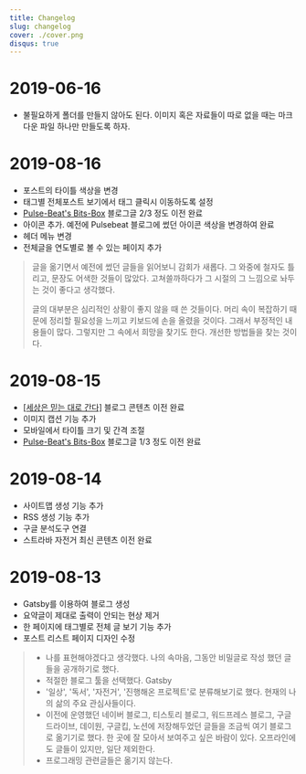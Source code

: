 ```yaml
---
title: Changelog
slug: changelog
cover: ./cover.png
disqus: true
---
```


# 2019-06-16

- 불필요하게 폴더를 만들지 않아도 된다. 이미지 혹은 자료들이 따로 없을 때는 마크다운 파일 하나만 만들도록 하자.

# 2019-08-16

- 포스트의 타이틀 색상을 변경
- 태그별 전체포스트 보기에서 태그 클릭시 이동하도록 설정
- [Pulse-Beat's Bits-Box](https://pulsebeat.tistory.com/) 블로그글 2/3 정도 이전 완료
- 아이콘 추가. 예전에 Pulsebeat 블로그에 썼던 아이콘 색상을 변경하여 완료
- 헤더 메뉴 변경
- 전체글을 연도별로 볼 수 있는 페이지 추가

> 글을 옮기면서 예전에 썼던 글들을 읽어보니 감회가 새롭다. 그 와중에 철자도 틀리고, 문장도 어색한 것들이 많았다. 고쳐쓸까하다가 그 시절의 그 느낌으로 놔두는 것이 좋다고 생각했다.
>
> 글의 대부분은 심리적인 상황이 좋지 않을 때 쓴 것들이다. 머리 속이 복잡하기 때문에 정리할 필요성을 느끼고 키보드에 손을 올렸을 것이다. 그래서 부정적인 내용들이 많다. 그렇지만 그 속에서 희망을 찾기도 한다. 개선한 방법들을 찾는 것이다.

# 2019-08-15

- [[세상은 믿는 대로 간다]](https://blog.naver.com/knightbw) 블로그 콘텐츠 이전 완료
- 이미지 캡션 기능 추가
- 모바일에서 타이틀 크기 및 간격 조절
- [Pulse-Beat's Bits-Box](https://pulsebeat.tistory.com/) 블로그글 1/3 정도 이전 완료

# 2019-08-14

- 사이트맵 생성 기능 추가
- RSS 생성 기능 추가
- 구글 분석도구 연결
- 스트라바 자전거 최신 콘텐츠 이전 완료

# 2019-08-13

- Gatsby를 이용하여 블로그 생성
- 요약글이 제대로 출력이 안되는 현상 제거
- 한 페이지에 태그별로 전체 글 보기 기능 추가
- 포스트 리스트 페이지 디자인 수정

> - 나를 표현해야겠다고 생각했다. 나의 속마음, 그동안 비밀글로 작성 했던 글들을 공개하기로 했다.
> - 적절한 블로그 툴을 선택했다. Gatsby
> - '일상', '독서', '자전거', '진행해온 프로젝트'로 분류해보기로 했다. 현재의 나의 삶의 주요 관심사들이다.
> - 이전에 운영했던 네이버 블로그, 티스토리 블로그, 워드프레스 블로그, 구글 드라이브, 데이원, 구글킵, 노션에 저장해두었던 글들을 조금씩 여기 블로그로 옮기기로 했다. 한 곳에 잘 모아서 보여주고 싶은 바람이 있다. 오프라인에도 글들이 있지만, 일단 제외한다.
> - 프로그래밍 관련글들은 옮기지 않는다.
